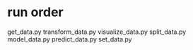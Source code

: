 # run order
get_data.py
transform_data.py
visualize_data.py
split_data.py
model_data.py
predict_data.py
set_data.py
